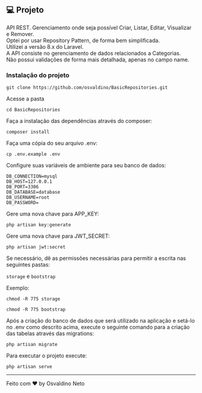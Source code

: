 ## 💻 Projeto

API REST.
Gerenciamento onde seja possível Criar, Listar, Editar, Visualizar e Remover.<br>
Optei por usar Repository Pattern, de forma bem simplificada.<br>
Utilizei a versão 8.x do Laravel.<br>
A API consiste no gerenciamento de dados relacionados a Categorias.<br>
Não possui validações de forma mais detalhada, apenas no campo name.

### Instalação do projeto

```
git clone https://github.com/osvaldino/BasicRepositories.git
```

Acesse a pasta

```
cd BasicRepositories
```

Faça a instalação das dependências através do composer:

```
composer install
```

Faça uma cópia do seu arquivo .env:

```
cp .env.example .env
```

Configure suas variáveis de ambiente para seu banco de dados:

```
DB_CONNECTION=mysql
DB_HOST=127.0.0.1
DB_PORT=3306
DB_DATABASE=database
DB_USERNAME=root
DB_PASSWORD=
```

Gere uma nova chave para APP_KEY:

```
php artisan key:generate
```

Gere uma nova chave para JWT_SECRET:

```
php artisan jwt:secret
```

Se necessário, dê as permissões necessárias para permitir a escrita nas seguintes pastas:

```storage``` e ```bootstrap```

Exemplo:

```
chmod -R 775 storage
```

```
chmod -R 775 bootstrap
```

Após a criação do banco de dados que será utilizado na aplicação e setá-lo no .env como descrito acima, execute o seguinte comando para a criação das tabelas através das migrations:

```
php artisan migrate
```

Para executar o projeto execute:

```
php artisan serve
```

---
Feito com ♥ by Osvaldino Neto
